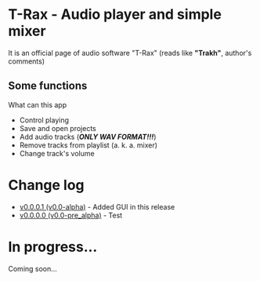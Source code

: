 # T-Rax - Audio player and simple mixer

It is an official page of audio software "T-Rax" (reads like **"Trakh"**, author's comments)

## Some functions

What can this app

* Control playing
* Save and open projects
* Add audio tracks (***ONLY WAV FORMAT!!!***)
* Remove tracks from playlist (a. k. a. mixer)
* Change track's volume

# Change log

* [v0.0.0.1 (v0.0-alpha)](https://thulenorge.github.io/T-RAX/v0.0.0.1/index.html) - Added GUI in this release
* [v0.0.0.0 (v0.0-pre_alpha)](https://thulenorge.github.io/T-RAX/v0.0.0.0/index.html) - Test

# In progress...

Coming soon...
